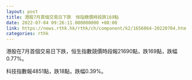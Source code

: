 ```yaml
---
layout: post
title: 港股7月首個交易日下跌　恒指競價時段跌169點
date: 2022-07-04 09:26:11.000000000 +08:00
link: https://news.rthk.hk/rthk/ch/component/k2/1656064-20220704.htm
categories: rthk
---
```


港股在7月首個交易日下跌，恒生指數競價時段報21690點，跌169點，跌幅0.77%。

科技指數報4851點，跌18點，跌幅0.39%。
